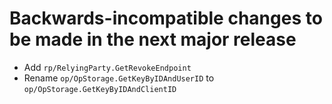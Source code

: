 
# Backwards-incompatible changes to be made in the next major release

- Add `rp/RelyingParty.GetRevokeEndpoint`
- Rename `op/OpStorage.GetKeyByIDAndUserID` to `op/OpStorage.GetKeyByIDAndClientID` 

